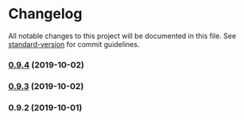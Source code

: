 # Changelog

All notable changes to this project will be documented in this file. See
[standard-version](https://github.com/conventional-changelog/standard-version) for commit guidelines.

### [0.9.4](https://github.com/andbul/typevert/compare/v0.9.3...v0.9.4) (2019-10-02)

### [0.9.3](https://github.com/andbul/typevert/compare/v0.9.2...v0.9.3) (2019-10-02)

### 0.9.2 (2019-10-01)
